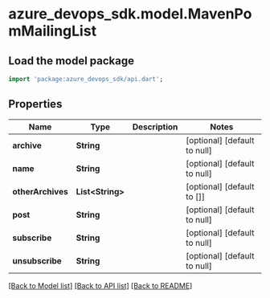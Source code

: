 # azure_devops_sdk.model.MavenPomMailingList

## Load the model package
```dart
import 'package:azure_devops_sdk/api.dart';
```

## Properties
Name | Type | Description | Notes
------------ | ------------- | ------------- | -------------
**archive** | **String** |  | [optional] [default to null]
**name** | **String** |  | [optional] [default to null]
**otherArchives** | **List&lt;String&gt;** |  | [optional] [default to []]
**post** | **String** |  | [optional] [default to null]
**subscribe** | **String** |  | [optional] [default to null]
**unsubscribe** | **String** |  | [optional] [default to null]

[[Back to Model list]](../README.md#documentation-for-models) [[Back to API list]](../README.md#documentation-for-api-endpoints) [[Back to README]](../README.md)


